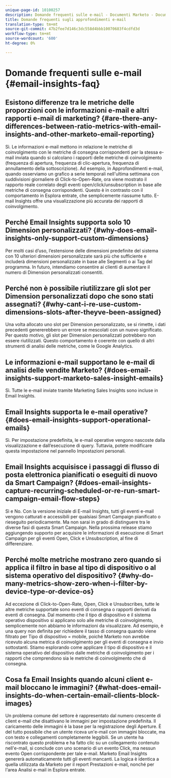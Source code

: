 ```yaml
---
unique-page-id: 10100257
description: Domande frequenti sulle e-mail - Documenti Marketo - Documentazione prodotto
title: Domande frequenti sugli approfondimenti e-mail
translation-type: tm+mt
source-git-commit: 47b2fee7d146c3dc558d4bbb10070683f4cdfd3d
workflow-type: tm+mt
source-wordcount: '600'
ht-degree: 0%

---
```



# Domande frequenti sulle e-mail {#email-insights-faq}

## Esistono differenze tra le metriche delle proporzioni con le informazioni e-mail e altri rapporti e-mail di marketing? {#are-there-any-differences-between-ratio-metrics-with-email-insights-and-other-marketo-email-reporting}

Sì. Le informazioni e-mail mettono in relazione le metriche di coinvolgimento con le metriche di consegna corrispondenti per la stessa e-mail inviata quando si calcolano i rapporti delle metriche di coinvolgimento (frequenza di apertura, frequenza di clic-apertura, frequenza di annullamento della sottoscrizione). Ad esempio, in Approfondimenti e-mail, quando osserviamo un grafico a serie temporali nell&#39;ultima settimana con suddivisioni giornaliere di Click-to-Open-Rate, ora viene mostrato il rapporto reale correlato degli eventi open/click/unsubscription in base alle metriche di consegna corrispondenti. Questo è in contrasto con il comportamento in Esplora entrate, che semplicemente riassume tutto. E-mail Insights offre una visualizzazione più accurata dei rapporti di coinvolgimento.

## Perché Email Insights supporta solo 10 Dimension personalizzati? {#why-does-email-insights-only-support-custom-dimensions}

Per molti casi d’uso, l’estensione delle dimensioni predefinite del sistema con 10 ulteriori dimensioni personalizzate sarà più che sufficiente e includerà dimensioni personalizzate in base alle Segmenti o ai Tag del programma. In futuro, intendiamo consentire ai clienti di aumentare il numero di Dimension personalizzati consentiti.

## Perché non è possibile riutilizzare gli slot per Dimension personalizzati dopo che sono stati assegnati? {#why-cant-i-re-use-custom-dimensions-slots-after-theyve-been-assigned}

Una volta allocato uno slot per Dimension personalizzato, se si rimette, i dati precedenti genererebbero un errore se mescolati con un nuovo significato. Per questo motivo, gli slot per Dimension personalizzati potrebbero non essere riutilizzati. Questo comportamento è coerente con quello di altri strumenti di analisi delle metriche, come le Google Analytics.

## Le informazioni e-mail supportano le e-mail di analisi delle vendite Marketo? {#does-email-insights-support-marketo-sales-insight-emails}

Sì. Tutte le e-mail inviate tramite Marketing Sales Insights sono incluse in Email Insights.

## Email Insights supporta le e-mail operative? {#does-email-insights-support-operational-emails}

Sì. Per impostazione predefinita, le e-mail operative vengono nascoste dalla visualizzazione e dall’esecuzione di query. Tuttavia, potete modificare questa impostazione nel pannello Impostazioni personali.

## Email Insights acquisisce i passaggi di flusso di posta elettronica pianificati o eseguiti di nuovo da Smart Campaign? {#does-email-insights-capture-recurring-scheduled-or-re-run-smart-campaign-email-flow-steps}

Sì e No. Con la versione iniziale di E-mail Insights, tutti gli eventi e-mail vengono catturati e accessibili per qualsiasi Smart Campaign pianificato o rieseguito periodicamente. Ma non sarai in grado di distinguere tra le diverse fasi di questa Smart Campaign. Nella prossima release stiamo aggiungendo supporto per acquisire le informazioni di esecuzione di Smart Campaign per gli eventi Open, Click e Unsubscription, al fine di differenziare.

## Perché molte metriche mostrano zero quando si applica il filtro in base al tipo di dispositivo o al sistema operativo del dispositivo? {#why-do-many-metrics-show-zero-when-i-filter-by-device-type-or-device-os}

Ad eccezione di Click-to-Open-Rate, Open, Click e Unsubscribes, tutte le altre metriche supportate sono eventi di consegna o rapporti derivati da eventi di consegna. Dal momento che il tipo di dispositivo e il sistema operativo dispositivo si applicano solo alle metriche di coinvolgimento, semplicemente non abbiamo le informazioni da visualizzare. Ad esempio, è una query non definita per richiedere il tasso di consegna quando viene filtrato per Tipo di dispositivo = mobile, poiché Marketo non avrebbe ricevuto alcuna metrica di coinvolgimento per gli eventi di consegna e invio sottostanti. Stiamo esplorando come applicare il tipo di dispositivo e il sistema operativo del dispositivo dalle metriche di coinvolgimento per i rapporti che comprendono sia le metriche di coinvolgimento che di consegna.

## Cosa fa Email Insights quando alcuni client e-mail bloccano le immagini? {#what-does-email-insights-do-when-certain-email-clients-block-images}

Un problema comune del settore è rappresentato dal numero crescente di client e-mail che disattivano le immagini per impostazione predefinita. Il caricamento delle immagini è la base per la registrazione degli Aperture. È del tutto possibile che un utente riceva un&#39;e-mail con immagini bloccate, ma con testo e collegamenti completamente leggibili. Se un utente ha riscontrato questo problema e ha fatto clic su un collegamento contenuto nell&#39;e-mail, si conclude con uno scenario di un evento Click, ma nessun evento Open corrispondente per tale e-mail. Marketo Email Insights genererà automaticamente tutti gli eventi mancanti. La logica è identica a quella utilizzata da Marketo per il report Prestazioni e-mail, nonché per l&#39;area Analisi e-mail in Esplora entrate.
